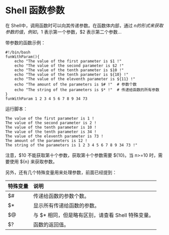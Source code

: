 # Shell 函数参数

在 Shell中，调用函数时可以向其传递参数。在函数体内部，通过 $n 的形式来获取参数的值，例如，$1 表示第一个参数，$2 表示第二个参数...

带参数的函数示例：

```
#!/bin/bash
funWithParam(){
    echo "The value of the first parameter is $1 !"
    echo "The value of the second parameter is $2 !"
    echo "The value of the tenth parameter is $10 !"
    echo "The value of the tenth parameter is ${10} !"
    echo "The value of the eleventh parameter is ${11} !"
    echo "The amount of the parameters is $# !"  # 参数个数
    echo "The string of the parameters is $* !"  # 传递给函数的所有参数
}
funWithParam 1 2 3 4 5 6 7 8 9 34 73
```

运行脚本：

```
The value of the first parameter is 1 !
The value of the second parameter is 2 !
The value of the tenth parameter is 10 !
The value of the tenth parameter is 34 !
The value of the eleventh parameter is 73 !
The amount of the parameters is 12 !
The string of the parameters is 1 2 3 4 5 6 7 8 9 34 73 !"
```

注意，$10 不能获取第十个参数，获取第十个参数需要 ${10}。当 n>=10 时，需要使用 ${n} 来获取参数。

另外，还有几个特殊变量用来处理参数，前面已经提到：

|特殊变量|说明|
|:-|:-|
|$#|传递给函数的参数个数。|
|$*|显示所有传递给函数的参数。|
|$@|与 $* 相同，但是略有区别，请查看 Shell 特殊变量。|
|$?|函数的返回值。|